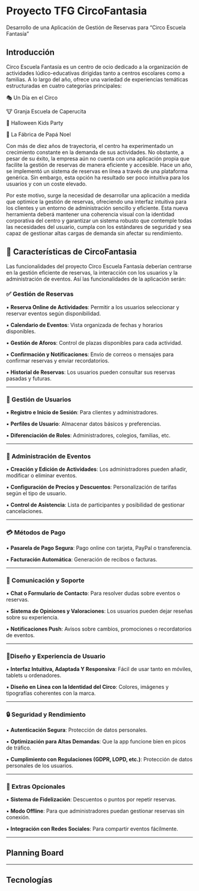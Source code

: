 # Proyecto TFG CircoFantasia

Desarrollo de una Aplicación de Gestión de Reservas para “Circo Escuela Fantasía”

## Introducción
Circo Escuela Fantasía es un centro de ocio dedicado a la organización de actividades lúdico-educativas dirigidas tanto a centros escolares como a familias. A lo largo del año, ofrece una variedad de experiencias temáticas estructuradas en cuatro categorías principales:

🎭 Un Día en el Circo

🐮 Granja Escuela de Caperucita

🎃 Halloween Kids Party

🎅 La Fábrica de Papá Noel
    
Con más de diez años de trayectoria, el centro ha experimentado un crecimiento constante en la demanda de sus actividades. No obstante, a pesar de su éxito, la empresa aún no cuenta con una aplicación propia que facilite la gestión de reservas de manera eficiente y accesible. Hace un año, se implementó un sistema de reservas en línea a través de una plataforma genérica. Sin embargo, esta opción ha resultado ser poco intuitiva para los usuarios y con un coste elevado.

Por este motivo, surge la necesidad de desarrollar una aplicación a medida que optimice la gestión de reservas, ofreciendo una interfaz intuitiva para los clientes y un entorno de administración sencillo y eficiente. Esta nueva herramienta deberá mantener una coherencia visual con la identidad corporativa del centro y garantizar un sistema robusto que contemple todas las necesidades del usuario, cumpla con los estándares de seguridad y sea capaz de gestionar altas cargas de demanda sin afectar su rendimiento.

## 🎯 Características de CircoFantasia
Las funcionalidades del proyecto Circo Escuela Fantasía deberían centrarse en la gestión eficiente de reservas, la interacción con los usuarios y la administración de eventos. Así las funcionalidades de la aplicación serán:

### ✅ Gestión de Reservas
▪️ **Reserva Online de Actividades**: Permitir a los usuarios seleccionar y reservar eventos según disponibilidad.

▪️ **Calendario de Eventos**: Vista organizada de fechas y horarios disponibles.

▪️ **Gestión de Aforos**: Control de plazas disponibles para cada actividad.

▪️ **Confirmación y Notificaciones**: Envío de correos o mensajes para confirmar reservas y enviar recordatorios.

▪️ **Historial de Reservas**: Los usuarios pueden consultar sus reservas pasadas y futuras.
____________________

### 👦 Gestión de Usuarios
▪️ **Registro e Inicio de Sesión**: Para clientes y administradores.

▪️ **Perfiles de Usuario**: Almacenar datos básicos y preferencias.

▪️ **Diferenciación de Roles**: Administradores, colegios, familias, etc.
_________________

### 🥳 Administración de Eventos

▪️ **Creación y Edición de Actividades**: Los administradores pueden añadir, modificar o eliminar eventos.

▪️ **Configuración de Precios y Descuentos**: Personalización de tarifas según el tipo de usuario.

▪️ **Control de Asistencia**: Lista de participantes y posibilidad de gestionar cancelaciones.
______________________
### 💳 Métodos de Pago

▪️ **Pasarela de Pago Segura**: Pago online con tarjeta, PayPal o transferencia.

▪️ **Facturación Automática**: Generación de recibos o facturas.
___________________

### 📢 Comunicación y Soporte

▪️ **Chat o Formulario de Contacto**: Para resolver dudas sobre eventos o reservas.

▪️ **Sistema de Opiniones y Valoraciones**: Los usuarios pueden dejar reseñas sobre su experiencia.

▪️ **Notificaciones Push**: Avisos sobre cambios, promociones o recordatorios de eventos.

_________________________
### 🎨Diseño y Experiencia de Usuario

▪️ **Interfaz Intuitiva, Adaptada Y Responsiva**: Fácil de usar tanto en móviles, tablets u ordenadores.

▪️ **Diseño en Línea con la Identidad del Circo**: Colores, imágenes y tipografías coherentes con la marca.
__________________

### 🔒 Seguridad y Rendimiento

▪️ **Autenticación Segura**: Protección de datos personales.

▪️ **Optimización para Altas Demandas**: Que la app funcione bien en picos de tráfico.

▪️ **Cumplimiento con Regulaciones (GDPR, LOPD, etc.)**: Protección de datos personales de los usuarios.
_____________________

### 📌 Extras Opcionales

▪️ **Sistema de Fidelización**: Descuentos o puntos por repetir reservas.

▪️ **Modo Offline**: Para que administradores puedan gestionar reservas sin conexión.

▪️ **Integración con Redes Sociales**: Para compartir eventos fácilmente.
__________________________

## Planning Board
___________________


## Tecnologías 

